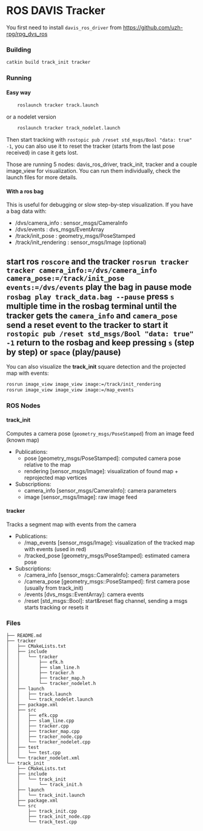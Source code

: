# ROS DAVIS Tracker
You first need to install `davis_ros_driver` from https://github.com/uzh-rpg/rpg_dvs_ros
### Building
```sh
catkin build track_init tracker
```
### Running
#### Easy way
```sh
    roslaunch tracker track.launch
```
or a nodelet version
```sh
    roslaunch tracker track_nodelet.launch
```
Then start tracking with `rostopic pub /reset std_msgs/Bool "data: true" -1`, you can also use it to reset the tracker (starts from the last pose received) in case it gets lost.

Those are running 5 nodes: davis_ros_driver, track_init, tracker and a couple image_view for visualization. You can run them individually, check the launch files for more details.

#### With a ros bag
This is useful for debugging or slow step-by-step visualization.
If you have a bag data with:
* /dvs/camera_info	: sensor_msgs/CameraInfo
* /dvs/events           : dvs_msgs/EventArray
* /track/init_pose      : geometry_msgs/PoseStamped
* /track/init_rendering : sensor_msgs/Image (optional)

start ros
`roscore`
and the tracker
`rosrun tracker tracker camera_info:=/dvs/camera_info camera_pose:=/track/init_pose events:=/dvs/events`
play the bag in pause mode
`rosbag play track_data.bag --pause`
press `s` multiple time in the rosbag terminal until the tracker gets the `camera_info` and `camera_pose`
send a reset event to the tracker to start it
`rostopic pub /reset std_msgs/Bool "data: true" -1`
return to the rosbag and keep pressing `s` (step by step) or `space` (play/pause)
---
You can also visualize the **track_init** square detection and the projected map with events:
```sh
rosrun image_view image_view image:=/track/init_rendering
rosrun image_view image_view image:=/map_events
```

### ROS Nodes
#### track_init
Computes a camera pose (`geometry_msgs/PoseStamped`) from an image feed (known map)
- Publications: 
    * pose [geometry_msgs/PoseStamped]: computed camera pose relative to the map
    * rendering [sensor_msgs/Image]: visualization of found map + reprojected map vertices
- Subscriptions: 
    * camera_info [sensor_msgs/CameraInfo]: camera parameters
    * image [sensor_msgs/Image]: raw image feed

#### tracker
Tracks a segment map with events from the camera
- Publications: 
    * /map_events [sensor_msgs/Image]: visualization of the tracked map with events (used in red)
    * /tracked_pose [geometry_msgs/PoseStamped]: estimated camera pose
- Subscriptions: 
    * /camera_info [sensor_msgs::CameraInfo]: camera parameters
    * /camera_pose [geometry_msgs::PoseStamped]: first camera pose (usually from track_init)
    * /events [dvs_msgs::EventArray]: camera events
    * /reset [std_msgs::Bool]: start&reset flag channel, sending a msgs starts tracking or resets it

### Files
    ├── README.md
    ├── tracker
    │   ├── CMakeLists.txt
    │   ├── include
    │   │   └── tracker
    │   │       ├── efk.h
    │   │       ├── slam_line.h
    │   │       ├── tracker.h
    │   │       ├── tracker_map.h
    │   │       └── tracker_nodelet.h
    │   ├── launch
    │   │   ├── track.launch
    │   │   └── track_nodelet.launch
    │   ├── package.xml
    │   ├── src
    │   │   ├── efk.cpp
    │   │   ├── slam_line.cpp
    │   │   ├── tracker.cpp
    │   │   ├── tracker_map.cpp
    │   │   ├── tracker_node.cpp
    │   │   └── tracker_nodelet.cpp
    │   ├── test
    │   │   └── test.cpp
    │   └── tracker_nodelet.xml
    └── track_init
        ├── CMakeLists.txt
        ├── include
        │   └── track_init
        │       └── track_init.h
        ├── launch
        │   └── track_init.launch
        ├── package.xml
        └── src
            ├── track_init.cpp
            ├── track_init_node.cpp
            └── track_test.cpp